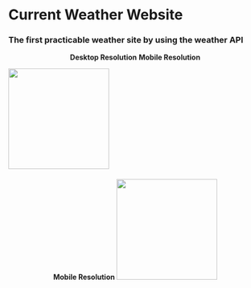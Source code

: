 # Current Weather Website

### The first practicable weather site by using the weather API
<p align="center">
<b>Desktop Resolution</b>
<b>Mobile Resolution</b>
</p>
<img align="center" src="https://www.fstyle67.com/Fstyle67/m14_img/01.png" height="200px">
<div style="text-align: center;"><h4>Mobile Resolution
<img src="https://www.fstyle67.com/Fstyle67/m14_img/02.png" height="200px">
